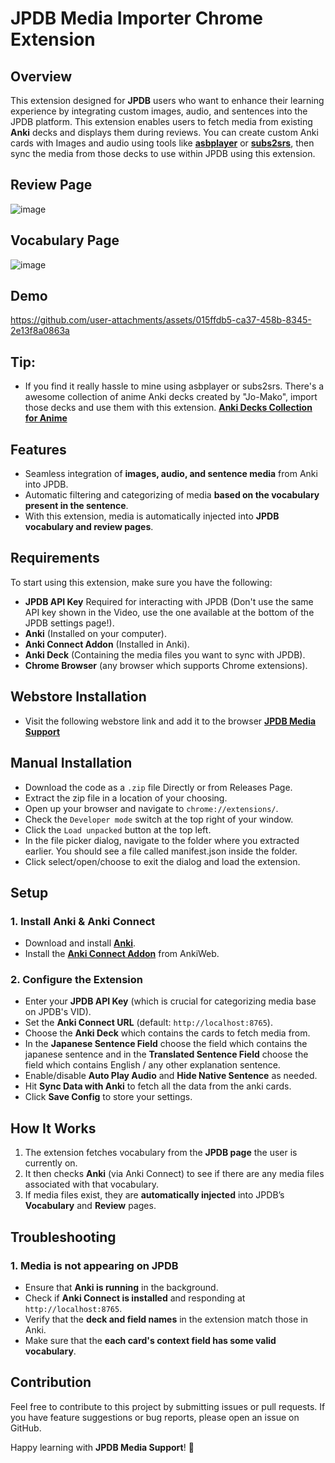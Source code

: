 # JPDB Media Importer Chrome Extension

## Overview

This extension designed for **JPDB** users who want to enhance their learning experience by integrating custom images, audio, and sentences into the JPDB platform.
This extension enables users to fetch media from existing **Anki** decks and displays them during reviews. You can create custom Anki cards with Images and audio using tools like **[asbplayer](https://github.com/killergerbah/asbplayer)** or **[subs2srs](https://subs2srs.sourceforge.net/)**, then sync the media from those decks to use within JPDB using this extension.

## Review Page

![image](https://github.com/user-attachments/assets/59a3bb4b-3056-4379-9f46-974e79fefdab)

## Vocabulary Page

![image](https://github.com/user-attachments/assets/a4a3941d-55f0-4c46-9219-c22ec486c334)

## Demo

https://github.com/user-attachments/assets/015ffdb5-ca37-458b-8345-2e13f8a0863a

## Tip:

- If you find it really hassle to mine using asbplayer or subs2srs. There's a awesome collection of anime Anki decks created by "Jo-Mako", import those decks and use them with this extension.
  **[Anki Decks Collection for Anime](https://docs.google.com/spreadsheets/d/1ukDIWSkh_xvpppPbgs1nUR2kaEwFaWlsJgZUlb9LuTs/edit?gid=822742203#gid=822742203)**

## Features

- Seamless integration of **images, audio, and sentence media** from Anki into JPDB.
- Automatic filtering and categorizing of media **based on the vocabulary present in the sentence**.
- With this extension, media is automatically injected into **JPDB vocabulary and review pages**.

## Requirements

To start using this extension, make sure you have the following:

- **JPDB API Key** Required for interacting with JPDB (Don't use the same API key shown in the Video, use the one available at the bottom of the JPDB settings page!).
- **Anki** (Installed on your computer).
- **Anki Connect Addon** (Installed in Anki).
- **Anki Deck** (Containing the media files you want to sync with JPDB).
- **Chrome Browser** (any browser which supports Chrome extensions).

## Webstore Installation

- Visit the following webstore link and add it to the browser **[JPDB Media Support](https://chromewebstore.google.com/detail/jpdb-media-support/pdhlakhlcgpogjkfaaidlnpogenbekif)**

## Manual Installation

- Download the code as a `.zip` file Directly or from Releases Page.
- Extract the zip file in a location of your choosing.
- Open up your browser and navigate to `chrome://extensions/`.
- Check the `Developer mode` switch at the top right of your window.
- Click the `Load unpacked` button at the top left.
- In the file picker dialog, navigate to the folder where you extracted earlier. You should see a file called manifest.json inside the folder.
- Click select/open/choose to exit the dialog and load the extension.

## Setup

### 1. Install Anki & Anki Connect

- Download and install **[Anki](https://apps.ankiweb.net/)**.
- Install the **[Anki Connect Addon](https://ankiweb.net/shared/info/2055492159)** from AnkiWeb.

### 2. Configure the Extension

- Enter your **JPDB API Key** (which is crucial for categorizing media base on JPDB's VID).
- Set the **Anki Connect URL** (default: `http://localhost:8765`).
- Choose the **Anki Deck** which contains the cards to fetch media from.
- In the **Japanese Sentence Field** choose the field which contains the japanese sentence and in the **Translated Sentence Field** choose the field which contains English / any other explanation sentence.
- Enable/disable **Auto Play Audio** and **Hide Native Sentence** as needed.
- Hit **Sync Data with Anki** to fetch all the data from the anki cards.
- Click **Save Config** to store your settings.

## How It Works

1. The extension fetches vocabulary from the **JPDB page** the user is currently on.
2. It then checks **Anki** (via Anki Connect) to see if there are any media files associated with that vocabulary.
3. If media files exist, they are **automatically injected** into JPDB’s **Vocabulary** and **Review** pages.

## Troubleshooting

### 1. Media is not appearing on JPDB

- Ensure that **Anki is running** in the background.
- Check if **Anki Connect is installed** and responding at `http://localhost:8765`.
- Verify that the **deck and field names** in the extension match those in Anki.
- Make sure that the **each card's context field has some valid vocabulary**.

## Contribution

Feel free to contribute to this project by submitting issues or pull requests. If you have feature suggestions or bug reports, please open an issue on GitHub.

Happy learning with **JPDB Media Support**! 🎉
